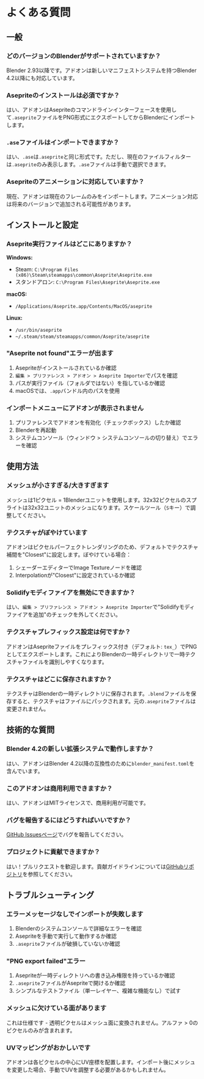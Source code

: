 # よくある質問

## 一般

### どのバージョンのBlenderがサポートされていますか？

Blender 2.93以降です。アドオンは新しいマニフェストシステムを持つBlender 4.2以降にも対応しています。

### Asepriteのインストールは必須ですか？

はい、アドオンはAsepriteのコマンドラインインターフェースを使用して`.aseprite`ファイルをPNG形式にエクスポートしてからBlenderにインポートします。

### `.ase`ファイルはインポートできますか？

はい、`.ase`は`.aseprite`と同じ形式です。ただし、現在のファイルフィルターは`.aseprite`のみ表示します。`.ase`ファイルは手動で選択できます。

### Asepriteのアニメーションに対応していますか？

現在、アドオンは現在のフレームのみをインポートします。アニメーション対応は将来のバージョンで追加される可能性があります。

## インストールと設定

### Aseprite実行ファイルはどこにありますか？

**Windows:**
- Steam: `C:\Program Files (x86)\Steam\steamapps\common\Aseprite\Aseprite.exe`
- スタンドアロン: `C:\Program Files\Aseprite\Aseprite.exe`

**macOS:**
- `/Applications/Aseprite.app/Contents/MacOS/aseprite`

**Linux:**
- `/usr/bin/aseprite`
- `~/.steam/steam/steamapps/common/Aseprite/aseprite`

### "Aseprite not found"エラーが出ます

1. Asepriteがインストールされているか確認
2. `編集 > プリファレンス > アドオン > Aseprite Importer`でパスを確認
3. パスが実行ファイル（フォルダではない）を指しているか確認
4. macOSでは、`.app`バンドル内のパスを使用

### インポートメニューにアドオンが表示されません

1. プリファレンスでアドオンを有効化（チェックボックス）したか確認
2. Blenderを再起動
3. システムコンソール（ウィンドウ > システムコンソールの切り替え）でエラーを確認

## 使用方法

### メッシュが小さすぎる/大きすぎます

メッシュは1ピクセル = 1Blenderユニットを使用します。32x32ピクセルのスプライトは32x32ユニットのメッシュになります。スケールツール（`S`キー）で調整してください。

### テクスチャがぼやけています

アドオンはピクセルパーフェクトレンダリングのため、デフォルトでテクスチャ補間を"Closest"に設定します。ぼやけている場合：
1. シェーダーエディターでImage Textureノードを確認
2. Interpolationが"Closest"に設定されているか確認

### Solidifyモディファイアを無効にできますか？

はい、`編集 > プリファレンス > アドオン > Aseprite Importer`で"Solidifyモディファイアを追加"のチェックを外してください。

### テクスチャプレフィックス設定は何ですか？

アドオンはAsepriteファイルをプレフィックス付き（デフォルト: `tex_`）でPNGとしてエクスポートします。これによりBlenderの一時ディレクトリで一時テクスチャファイルを識別しやすくなります。

### テクスチャはどこに保存されますか？

テクスチャはBlenderの一時ディレクトリに保存されます。`.blend`ファイルを保存すると、テクスチャはファイルにパックされます。元の`.aseprite`ファイルは変更されません。

## 技術的な質問

### Blender 4.2の新しい拡張システムで動作しますか？

はい、アドオンはBlender 4.2以降の互換性のために`blender_manifest.toml`を含んでいます。

### このアドオンは商用利用できますか？

はい、アドオンはMITライセンスで、商用利用が可能です。

### バグを報告するにはどうすればいいですか？

[GitHub Issuesページ](https://github.com/kesera2/aceprite-importer/issues)でバグを報告してください。

### プロジェクトに貢献できますか？

はい！プルリクエストを歓迎します。貢献ガイドラインについては[GitHubリポジトリ](https://github.com/kesera2/aceprite-importer)を参照してください。

## トラブルシューティング

### エラーメッセージなしでインポートが失敗します

1. Blenderのシステムコンソールで詳細なエラーを確認
2. Asepriteを手動で実行して動作するか確認
3. `.aseprite`ファイルが破損していないか確認

### "PNG export failed"エラー

1. Asepriteが一時ディレクトリへの書き込み権限を持っているか確認
2. `.aseprite`ファイルがAsepriteで開けるか確認
3. シンプルなテストファイル（単一レイヤー、複雑な機能なし）で試す

### メッシュに欠けている面があります

これは仕様です - 透明ピクセルはメッシュ面に変換されません。アルファ > 0のピクセルのみが含まれます。

### UVマッピングがおかしいです

アドオンは各ピクセルの中心にUV座標を配置します。インポート後にメッシュを変更した場合、手動でUVを調整する必要があるかもしれません。
